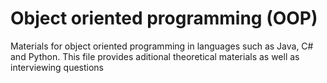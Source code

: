 # Object oriented programming (OOP)
 Materials for object oriented programming in languages such as Java, C# and Python. This file provides aditional theoretical materials as well as interviewing questions
